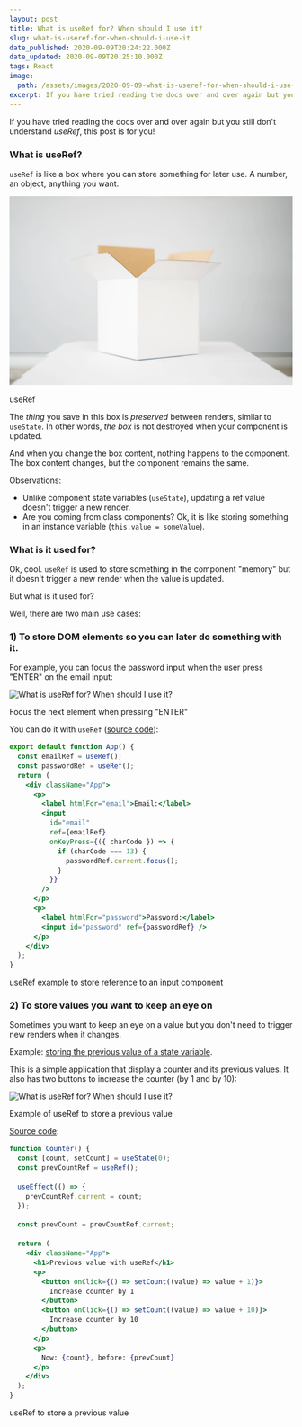 ```yaml
---
layout: post
title: What is useRef for? When should I use it?
slug: what-is-useref-for-when-should-i-use-it
date_published: 2020-09-09T20:24:22.000Z
date_updated: 2020-09-09T20:25:10.000Z
tags: React
image:
  path: /assets/images/2020-09-09-what-is-useref-for-when-should-i-use-it/cover.png
excerpt: If you have tried reading the docs over and over again but you still don't understand useRef, this post is for you!
---
```


If you have tried reading the docs over and over again but you still don't understand _useRef_, this post is for you!

### What is useRef?

`useRef` is like a box where you can store something for later use. A number, an object, anything you want.

![What is useRef for? When should I use it?](/assets/images/2020-09-09-what-is-useref-for-when-should-i-use-it/box.png)
<figcaption>useRef</figcaption>

The _thing_ you save in this box is _preserved_ between renders, similar to `useState`. In other words, _the box_ is not destroyed when your component is updated.

And when you change the box content, nothing happens to the component. The box content changes, but the component remains the same.

Observations:

- Unlike component state variables (`useState`), updating a ref value doesn't trigger a new render.
- Are you coming from class components? Ok, it is like storing something in an instance variable (`this.value = someValue`).

### What is it used for?

Ok, cool. `useRef` is used to store something in the component "memory" but it doesn't trigger a new render when the value is updated.

But what is it used for?

Well, there are two main use cases:

### 1) **To store DOM elements** so you can later do something with it.

For example, you can focus the password input when the user press "ENTER" on the email input:

![What is useRef for? When should I use it?](https://codewithnico.com/content/images/2020/09/no-click.gif)
<figcaption>Focus the next element when pressing "ENTER"</figcaption>

You can do it with `useRef` ([source code](https://codesandbox.io/s/nostalgic-torvalds-irewu?file=/src/App.js)):

```jsx
export default function App() {
  const emailRef = useRef();
  const passwordRef = useRef();
  return (
    <div className="App">
      <p>
        <label htmlFor="email">Email:</label>
        <input
          id="email"
          ref={emailRef}
          onKeyPress={({ charCode }) => {
            if (charCode === 13) {
              passwordRef.current.focus();
            }
          }}
        />
      </p>
      <p>
        <label htmlFor="password">Password:</label>
        <input id="password" ref={passwordRef} />
      </p>
    </div>
  );
}
```
<figcaption>useRef example to store reference to an input component</figcaption>

### 2) To store values you want to keep an eye on

Sometimes you want to keep an eye on a value but you don't need to trigger new renders when it changes.

Example: [storing the previous value of a state variable](https://reactjs.org/docs/hooks-faq.html#how-to-get-the-previous-props-or-state).

This is a simple application that display a counter and its previous values. It also has two buttons to increase the counter (by 1 and by 10):

![What is useRef for? When should I use it?](https://codewithnico.com/content/images/2020/09/Sep-09-2020-17-16-14.gif)
<figcaption>Example of useRef to store a previous value</figcaption>

[Source code](https://codesandbox.io/s/previous-value-with-useref-doh5p):

```jsx
function Counter() {
  const [count, setCount] = useState(0);
  const prevCountRef = useRef();

  useEffect(() => {
    prevCountRef.current = count;
  });

  const prevCount = prevCountRef.current;

  return (
    <div className="App">
      <h1>Previous value with useRef</h1>
      <p>
        <button onClick={() => setCount((value) => value + 1)}>
          Increase counter by 1
        </button>
        <button onClick={() => setCount((value) => value + 10)}>
          Increase counter by 10
        </button>
      </p>
      <p>
        Now: {count}, before: {prevCount}
      </p>
    </div>
  );
}

```
<figcaption>useRef to store a previous value</figcaption>
